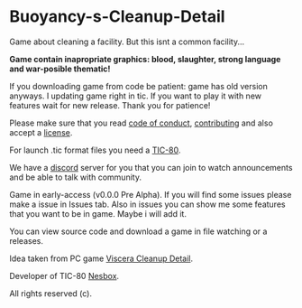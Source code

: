 # Buoyancy-s-Cleanup-Detail
Game about cleaning a facility. But this isnt a common facility...

**Game contain inapropriate graphics: blood, slaughter, strong language and war-posible thematic!**

If you downloading game from code be patient: game has old version anyways. I updating game right in tic. If you want to play it with new features wait for new release. Thank you for patience!

Please make sure that you read [code of conduct](https://github.com/BuoYancYdabl/Buoyancy-s-Cleanup-Detail/blob/master/CODE_OF_CONDUCT.md),
[contributing](https://github.com/BuoYancYdabl/Buoyancy-s-Cleanup-Detail/blob/master/CONTRIBUTING.md) and also accept a [license](https://github.com/BuoYancYdabl/Buoyancy-s-Cleanup-Detail/blob/master/LICENSE).

For launch .tic format files you need a [TIC-80](https://github.com/nesbox/TIC-80).

We have a [discord](https://discord.gg/7tdRpR2) server for you that you can join to watch announcements and be able to talk with community.

Game in early-access (v0.0.0 Pre Alpha). If you will find some issues
please make a issue in Issues tab. Also in issues you can show me some features
that you want to be in game. Maybe i will add it.

You can view source code and download a game in file watching or a releases.

Idea taken from PC game [Viscera Cleanup Detail](https://store.steampowered.com/app/246900/Viscera_Cleanup_Detail/).

Developer of TIC-80 [Nesbox](https://github.com/nesbox).

All rights reserved (c).
